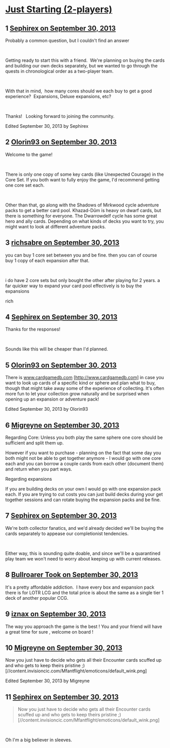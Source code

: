 # [Just Starting (2-players)](https://community.fantasyflightgames.com/topic/91298-just-starting-2-players/)

## 1 [Sephirex on September 30, 2013](https://community.fantasyflightgames.com/topic/91298-just-starting-2-players/?do=findComment&comment=878342)

Probably a common question, but I couldn't find an answer   

 

Getting ready to start this with a friend.  We're planning on buying the cards and building our own decks separately, but we wanted to go through the quests in chronological order as a two-player team.

 

With that in mind,  how many cores should we each buy to get a good experience?  Expansions, Deluxe expansions, etc?

 

Thanks!   Looking forward to joining the community.

Edited September 30, 2013 by Sephirex

## 2 [Olorin93 on September 30, 2013](https://community.fantasyflightgames.com/topic/91298-just-starting-2-players/?do=findComment&comment=878356)

Welcome to the game!

 

There is only one copy of some key cards (like Unexpected Courage) in the Core Set. If you both want to fully enjoy the game, I'd recommend getting one core set each.

 

Other than that, go along with the Shadows of Mirkwood cycle adventure packs to get a better card pool. Khazad-Dûm is heavy on dwarf cards, but there is something for everyone. The Dwarrowdelf cycle has some great hero and ally cards. Depending on what kinds of decks you want to try, you might want to look at different adventure packs.

## 3 [richsabre on September 30, 2013](https://community.fantasyflightgames.com/topic/91298-just-starting-2-players/?do=findComment&comment=878357)

you can buy 1 core set between you and be fine. then you can of course buy 1 copy of each expansion after that.

 

i do have 2 core sets but only bought the other after playing for 2 years. a far quicker way to expand your card pool effectively is to buy the expansions

rich

## 4 [Sephirex on September 30, 2013](https://community.fantasyflightgames.com/topic/91298-just-starting-2-players/?do=findComment&comment=878373)

Thanks for the responses! 

 

Sounds like this will be cheaper than I'd planned.

## 5 [Olorin93 on September 30, 2013](https://community.fantasyflightgames.com/topic/91298-just-starting-2-players/?do=findComment&comment=878403)

There is www.cardgamedb.com [http://www.cardgamedb.com] in case you want to look up cards of a specific kind or sphere and plan what to buy, though that might take away some of the experience of collecting. It's often more fun to let your collection grow naturally and be surprised when opening up an expansion or adventure pack!

Edited September 30, 2013 by Olorin93

## 6 [Migreyne on September 30, 2013](https://community.fantasyflightgames.com/topic/91298-just-starting-2-players/?do=findComment&comment=878418)

Regarding Core: Unless you both play the same sphere one core should be sufficient and split them up.

However if you want to purchase - planning on the fact that some day you both might not be able to get together anymore - I would go with one core each and you can borrow a couple cards from each other (document them) and return when you part ways.

Regarding expansions

If you are building decks on your own I would go with one expansion pack each. If you are trying to cut costs you can just build decks during your get together sessions and can rotate buying the expansion packs and be fine.

## 7 [Sephirex on September 30, 2013](https://community.fantasyflightgames.com/topic/91298-just-starting-2-players/?do=findComment&comment=878440)

We're both collector fanatics, and we'd already decided we'll be buying the cards separately to appease our completionist tendencies.  

 

Either way, this is sounding quite doable, and since we'll be a quarantined play team we won't need to worry about keeping up with current releases.

## 8 [Bullroarer Took on September 30, 2013](https://community.fantasyflightgames.com/topic/91298-just-starting-2-players/?do=findComment&comment=878470)

It's a pretty affordable addiction.  I have every box and expansion pack there is for LOTR LCG and the total price is about the same as a single tier 1 deck of another popular CCG.

## 9 [iznax on September 30, 2013](https://community.fantasyflightgames.com/topic/91298-just-starting-2-players/?do=findComment&comment=878471)

The way you approach the game is the best ! You and your friend will have a great time for sure , welcome on board ! 

## 10 [Migreyne on September 30, 2013](https://community.fantasyflightgames.com/topic/91298-just-starting-2-players/?do=findComment&comment=878536)

Now you just have to decide who gets all their Encounter cards scuffed up and who gets to keep theirs pristine ;) [//content.invisioncic.com/Mfantflight/emoticons/default_wink.png]

Edited September 30, 2013 by Migreyne

## 11 [Sephirex on September 30, 2013](https://community.fantasyflightgames.com/topic/91298-just-starting-2-players/?do=findComment&comment=878554)

> Now you just have to decide who gets all their Encounter cards scuffed up and who gets to keep theirs pristine ;) [//content.invisioncic.com/Mfantflight/emoticons/default_wink.png]

 

Oh I'm a big believer in sleeves.

